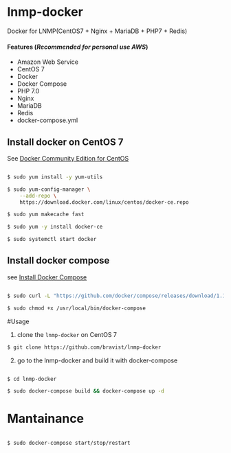 # lnmp-docker
Docker for LNMP(CentOS7 + Nginx + MariaDB + PHP7 + Redis)


#### Features (*Recommended for personal use AWS*)

- Amazon Web Service
- CentOS 7
- Docker
- Docker Compose
- PHP 7.0
- Nginx
- MariaDB
- Redis
- docker-compose.yml


## Install docker on CentOS 7

See [Docker Community Edition for CentOS](https://store.docker.com/editions/community/docker-ce-server-centos?tab=description)

```bash

$ sudo yum install -y yum-utils

$ sudo yum-config-manager \
    --add-repo \
    https://download.docker.com/linux/centos/docker-ce.repo

$ sudo yum makecache fast

$ sudo yum -y install docker-ce

$ sudo systemctl start docker

```


## Install docker compose

see [Install Docker Compose](https://docs.docker.com/compose/install/)


```bash

$ sudo curl -L "https://github.com/docker/compose/releases/download/1.11.2/docker-compose-$(uname -s)-$(uname -m)" -o /usr/local/bin/docker-compose

$ sudo chmod +x /usr/local/bin/docker-compose

```


#Usage

1. clone the `lnmp-docker` on CentOS 7


```bash
$ git clone https://github.com/bravist/lnmp-docker
```


2. go to the lnmp-docker and build it with docker-compose

```bash

$ cd lnmp-docker

$ sudo docker-compose build && docker-compose up -d
```



# Mantainance

```bash

$ sudo docker-compose start/stop/restart

```
